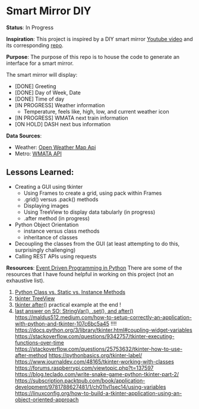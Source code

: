 # Smart Mirror DIY

**Status**: In Progress

**Inspiration**: This project is inspired by a DIY smart mirror [Youtube video](https://www.youtube.com/watch?v=fkVBAcvbrjU&list=WL&index=10&t=2s) and its corresponding [repo](https://github.com/HackerShackOfficial/Smart-Mirror).

**Purpose**: The purpose of this repo is to house the code to generate an interface for a smart mirror.

The smart mirror will display:
- [DONE] Greeting
- [DONE] Day of Week, Date
- [DONE] Time of day
- [IN PROGRESS] Weather information
  - Temperature, feels like, high, low, and current weather icon
- [IN PROGRESS] WMATA next train information
- [ON HOLD] DASH next bus information

**Data Sources**:
- Weather: [Open Weather Map Api](https://openweathermap.org/api)
- Metro: [WMATA API](https://developer.wmata.com/)

## Lessons Learned:
- Creating a GUI using tkinter
  - Using Frames to create a grid, using pack within Frames
  - .grid() versus .pack() methods
  - Displaying images
  - Using TreeView to display data tabularly (in progress)
  - .after method (in progress)
- Python Object Orientation
  - instance versus class methods
  - inheritance of classes
- Decoupling the classes from the GUI (at least attempting to do this, surprisingly challenging)
- Calling REST APIs using requests

**Resources**:
[Event Driven Programming in Python](https://odsc.medium.com/decoupling-complex-systems-with-event-driven-python-programming-d67092d45939)
There are some of the resources that I have found helpful in working on this project (not an exhaustive list).
1. [Python Class vs. Static vs. Instance Methods](https://pynative.com/python-class-method-vs-static-method-vs-instance-method/)
2. [tkinter TreeView](https://www.pythontutorial.net/tkinter/tkinter-treeview/)
3. [tkinter after()](https://stackoverflow.com/questions/44085554/how-to-use-the-after-method-to-make-a-callback-run-periodically) practical example at the end !
4. [last answer on SO: StringVar(), .set(), and after()](https://stackoverflow.com/questions/459083/how-do-you-run-your-own-code-alongside-tkinters-event-loop)
https://maldus512.medium.com/how-to-setup-correctly-an-application-with-python-and-tkinter-107c6bc5a45 !!!!
https://docs.python.org/3/library/tkinter.html#coupling-widget-variables
https://stackoverflow.com/questions/9342757/tkinter-executing-functions-over-time
https://stackoverflow.com/questions/25753632/tkinter-how-to-use-after-method
https://pythonbasics.org/tkinter-label/
https://www.journaldev.com/48165/tkinter-working-with-classes
https://forums.raspberrypi.com/viewtopic.php?t=137597
https://blog.teclado.com/write-snake-game-python-tkinter-part-2/
https://subscription.packtpub.com/book/application-development/9781788627481/1/ch01lvl1sec14/using-variables
https://linuxconfig.org/how-to-build-a-tkinter-application-using-an-object-oriented-approach
